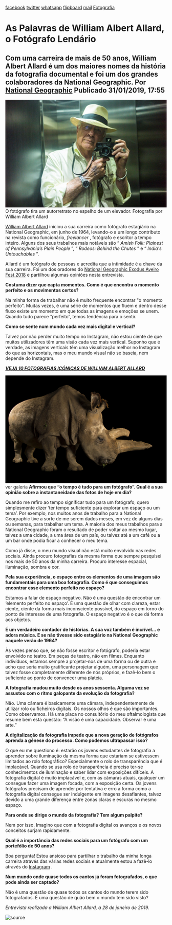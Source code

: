 [facebook](https://www.facebook.com/sharer/sharer.php?u=https%3A%2F%2Fwww.natgeo.pt%2Ffotografia%2F2019%2F01%2Fas-palavras-de-william-albert-allard-o-fotografo-lendario) [twitter](https://twitter.com/share?url=https%3A%2F%2Fwww.natgeo.pt%2Ffotografia%2F2019%2F01%2Fas-palavras-de-william-albert-allard-o-fotografo-lendario&via=natgeo&text=As%20Palavras%20de%20William%20Albert%20Allard%2C%20o%20Fot%C3%B3grafo%20Lend%C3%A1rio) [whatsapp](https://web.whatsapp.com/send?text=https%3A%2F%2Fwww.natgeo.pt%2Ffotografia%2F2019%2F01%2Fas-palavras-de-william-albert-allard-o-fotografo-lendario) [flipboard](https://share.flipboard.com/bookmarklet/popout?v=2&title=As%20Palavras%20de%20William%20Albert%20Allard%2C%20o%20Fot%C3%B3grafo%20Lend%C3%A1rio&url=https%3A%2F%2Fwww.natgeo.pt%2Ffotografia%2F2019%2F01%2Fas-palavras-de-william-albert-allard-o-fotografo-lendario) [mail](mailto:?subject=NatGeo&body=https%3A%2F%2Fwww.natgeo.pt%2Ffotografia%2F2019%2F01%2Fas-palavras-de-william-albert-allard-o-fotografo-lendario%20-%20As%20Palavras%20de%20William%20Albert%20Allard%2C%20o%20Fot%C3%B3grafo%20Lend%C3%A1rio) [Fotografia](https://www.natgeo.pt/fotografia) 
# As Palavras de William Albert Allard, o Fotógrafo Lendário 
## Com uma carreira de mais de 50 anos, William Albert Allard é um dos maiores nomes da história da fotografia documental e foi um dos grandes colaboradores da National Geographic. Por [National Geographic](https://www.natgeo.pt/autor/national-geographic) Publicado 31/01/2019, 17:55 
![O fotógrafo tira um autorretrato no espelho de um elevador.](img/files_styles_image_00_public_nationalgeographic_1_001_0_large.jpg)
O fotógrafo tira um autorretrato no espelho de um elevador. Fotografia por William Albert Allard 

[William Albert Allard](https://www.williamalbertallard.com/) iniciou a sua carreira como fotógrafo estagiário na National Geographic, em junho de 1964, levando-o a um longo contributo na revista como funcionário, _freelancer_ , fotógrafo e escritor a tempo inteiro. Alguns dos seus trabalhos mais notáveis são “ _Amish Folk: Plainest of Pennsylvania’s Plain People_ ”, “ _Rodeos: Behind the Chutes_ ” e “ _India's Untouchables_ ”. 

Allard é um fotógrafo de pessoas e acredita que a intimidade é a chave da sua carreira. Foi um dos oradores do [National Geographic Exodus Aveiro Fest 2018](https://www.natgeo.pt/exodus) e partilhou algumas opiniões nesta entrevista. 

**Costuma dizer que capta momentos. Como é que encontra o momento perfeito e os movimentos certos?** 

Na minha forma de trabalhar não é muito frequente encontrar "o momento perfeito". Muitas vezes, é uma série de momentos que fluem e dentro desse fluxo existe um momento em que todas as imagens e emoções se unem. Quando tudo parece “perfeito”, temos tendência para o sentir. 

**Como se sente num mundo cada vez mais digital e vertical?** 

Talvez por não perder muito tempo no Instagram, não estou ciente de que muitos utilizadores têm uma visão cada vez mais vertical. Suponho que é verdade, as imagens verticais têm uma visualização melhor no Instagram do que as horizontais, mas o meu mundo visual não se baseia, nem depende do Instagram. 

[_**VEJA 10 FOTOGRAFIAS ICÓNICAS DE WILLIAM ALBERT ALLARD**_](https://www.natgeo.pt/photography/2019/01/10-fotografias-iconicas-de-william-allbert-allard) 

![Acosia Red Elk, vencedora do concurso American Indian Beauty Pageant, aguarda pelo desfile.](img/files_styles_image_00_public_nationalgeographic.jpg)
ver galeria **Afirmou que “o tempo é tudo para um fotógrafo”. Qual é a sua opinião sobre a instantaneidade das fotos de hoje em dia?** 

Quando me refiro ao tempo significar tudo para um fotógrafo, quero simplesmente dizer ‘ter tempo suficiente para explorar um espaço ou um tema’. Por exemplo, nos muitos anos de trabalho para a National Geographic tive a sorte de me serem dados meses, em vez de alguns dias ou semanas, para trabalhar um tema. A maioria dos meus trabalhos para a National Geographic foram o resultado de poder voltar ao mesmo lugar, talvez a uma cidade, a uma área de um país, ou talvez até a um café ou a um bar onde podia ficar a conhecer o meu tema. 

Como já disse, o meu mundo visual não está muito envolvido nas redes sociais. Ainda procuro fotografias da mesma forma que sempre pesquisei nos mais de 50 anos da minha carreira. Procuro interesse espacial, iluminação, sombra e cor. 

**Pela sua experiência, o espaço entre os elementos de uma imagem são fundamentais para uma boa fotografia. Como é que conseguimos encontrar esse elemento perfeito no espaço?** 

Estamos a falar de espaço negativo. Não é uma questão de encontrar um ‘elemento perfeito no espaço’. É uma questão de olhar com clareza, estar ciente, ciente da forma mais inconsciente possível, do espaço em torno do ponto de interesse de uma fotografia. O espaço negativo é o que dá forma aos objetos. 

**É um verdadeiro contador de histórias. A sua voz também é incrível... e adora música. E se não tivesse sido estagiário na National Geographic naquele verão de 1964?** 

Às vezes penso que, se não fosse escritor e fotógrafo, poderia estar envolvido no teatro. Em peças de teatro, não em filmes. Enquanto indivíduos, estamos sempre a projetar-nos de uma forma ou de outra e acho que seria muito gratificante projetar alguém, uma personagem que talvez fosse completamente diferente de nós próprios, e fazê-lo bem o suficiente ao ponto de convencer uma plateia. 

**A fotografia mudou muito desde os anos sessenta. Alguma vez se assustou com o ritmo galopante da evolução da fotografia?** 

Não. Uma câmara é basicamente uma câmara, independentemente de utilizar rolo ou ficheiros digitais. Os nossos olhos é que são importantes. Como observamos. Há uma placa no consultório do meu oftalmologista que resume bem esta questão: “A visão é uma capacidade. Observar é uma arte.” 

**A digitalização da fotografia impede que a nova geração de fotógrafos aprenda a génese do processo. Como podemos ultrapassar isso?** 

O que eu me questiono é: estarão os jovens estudantes de fotografia a aprender sobre iluminação da mesma forma que estariam se estivessem limitados ao rolo fotográfico? Especialmente o rolo de transparência que é implacável. Quando se usa rolo de transparência é preciso ter-se conhecimentos de iluminação e saber lidar com exposições difíceis. A fotografia digital é muito implacável e, com as câmaras atuais, qualquer um consegue fazer uma imagem focada, com a exposição certa. Os jovens fotógrafos precisam de aprender por tentativa e erro a forma como a fotografia digital consegue ser indulgente em imagens desafiantes, talvez devido a uma grande diferença entre zonas claras e escuras no mesmo espaço. 

**Para onde se dirige o mundo da fotografia? Tem algum palpite?** 

Nem por isso. Imagino que com a fotografia digital os avanços e os novos conceitos surjam rapidamente. 

**Qual é a importância das redes sociais para um fotógrafo com um portefólio de 50 anos?** 

Boa pergunta! Estou ansioso para partilhar o trabalho da minha longa carreira através das várias redes sociais e atualmente estou a fazê-lo através do [Instagram](https://www.instagram.com/williamalbertallard/) . 

**Num mundo onde quase todos os cantos já foram fotografados, o que pode ainda ser captado?** 

Não é uma questão de quase todos os cantos do mundo terem sido fotografados. É uma questão de quão bem o mundo tem sido visto? 

_Entrevista realizada a William Albert Allard, a 28 de janeiro de 2019._ 



![source](https://www.natgeo.pt/fotografia/2019/01/as-palavras-de-william-albert-allard-o-fotografo-lendario)